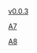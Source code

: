 [v0.0.3](https://github.com/littleflute/Algebra-I-DVD-Series1/edit/master/README.md)

[A7](1gA7)

[A8](1gA8)
